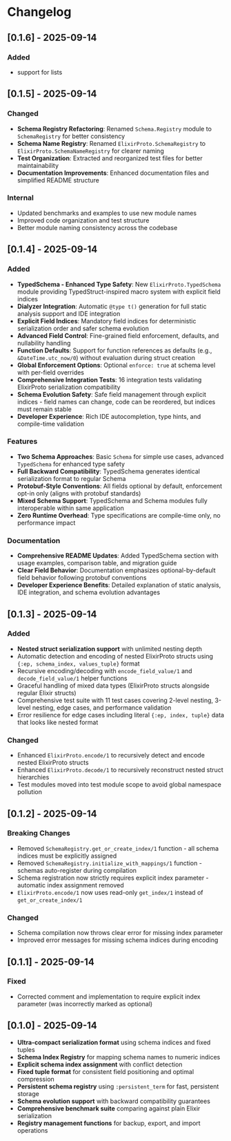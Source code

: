 # Changelog

## [0.1.6] - 2025-09-14

### Added
- support for lists


## [0.1.5] - 2025-09-14

### Changed
- **Schema Registry Refactoring**: Renamed `Schema.Registry` module to `SchemaRegistry` for better consistency
- **Schema Name Registry**: Renamed `ElixirProto.SchemaRegistry` to `ElixirProto.SchemaNameRegistry` for clearer naming
- **Test Organization**: Extracted and reorganized test files for better maintainability
- **Documentation Improvements**: Enhanced documentation files and simplified README structure

### Internal
- Updated benchmarks and examples to use new module names
- Improved code organization and test structure
- Better module naming consistency across the codebase

## [0.1.4] - 2025-09-14

### Added
- **TypedSchema - Enhanced Type Safety**: New `ElixirProto.TypedSchema` module providing TypedStruct-inspired macro system with explicit field indices
- **Dialyzer Integration**: Automatic `@type t()` generation for full static analysis support and IDE integration
- **Explicit Field Indices**: Mandatory field indices for deterministic serialization order and safer schema evolution
- **Advanced Field Control**: Fine-grained field enforcement, defaults, and nullability handling
- **Function Defaults**: Support for function references as defaults (e.g., `&DateTime.utc_now/0`) without evaluation during struct creation
- **Global Enforcement Options**: Optional `enforce: true` at schema level with per-field overrides
- **Comprehensive Integration Tests**: 16 integration tests validating ElixirProto serialization compatibility
- **Schema Evolution Safety**: Safe field management through explicit indices - field names can change, code can be reordered, but indices must remain stable
- **Developer Experience**: Rich IDE autocompletion, type hints, and compile-time validation

### Features
- **Two Schema Approaches**: Basic `Schema` for simple use cases, advanced `TypedSchema` for enhanced type safety
- **Full Backward Compatibility**: TypedSchema generates identical serialization format to regular Schema
- **Protobuf-Style Conventions**: All fields optional by default, enforcement opt-in only (aligns with protobuf standards)
- **Mixed Schema Support**: TypedSchema and Schema modules fully interoperable within same application
- **Zero Runtime Overhead**: Type specifications are compile-time only, no performance impact

### Documentation
- **Comprehensive README Updates**: Added TypedSchema section with usage examples, comparison table, and migration guide
- **Clear Field Behavior**: Documentation emphasizes optional-by-default field behavior following protobuf conventions
- **Developer Experience Benefits**: Detailed explanation of static analysis, IDE integration, and schema evolution advantages

## [0.1.3] - 2025-09-14

### Added
- **Nested struct serialization support** with unlimited nesting depth
- Automatic detection and encoding of nested ElixirProto structs using `{:ep, schema_index, values_tuple}` format
- Recursive encoding/decoding with `encode_field_value/1` and `decode_field_value/1` helper functions
- Graceful handling of mixed data types (ElixirProto structs alongside regular Elixir structs)
- Comprehensive test suite with 11 test cases covering 2-level nesting, 3-level nesting, edge cases, and performance validation
- Error resilience for edge cases including literal `{:ep, index, tuple}` data that looks like nested format

### Changed
- Enhanced `ElixirProto.encode/1` to recursively detect and encode nested ElixirProto structs
- Enhanced `ElixirProto.decode/1` to recursively reconstruct nested struct hierarchies
- Test modules moved into test module scope to avoid global namespace pollution

## [0.1.2] - 2025-09-14

### Breaking Changes
- Removed `SchemaRegistry.get_or_create_index/1` function - all schema indices must be explicitly assigned
- Removed `SchemaRegistry.initialize_with_mappings/1` function - schemas auto-register during compilation
- Schema registration now strictly requires explicit index parameter - automatic index assignment removed
- `ElixirProto.encode/1` now uses read-only `get_index/1` instead of `get_or_create_index/1`

### Changed
- Schema compilation now throws clear error for missing index parameter
- Improved error messages for missing schema indices during encoding

## [0.1.1] - 2025-09-14

### Fixed
- Corrected comment and implementation to require explicit index parameter (was incorrectly marked as optional)

## [0.1.0] - 2025-09-14

- **Ultra-compact serialization format** using schema indices and fixed tuples
- **Schema Index Registry** for mapping schema names to numeric indices
- **Explicit schema index assignment** with conflict detection
- **Fixed tuple format** for consistent field positioning and optimal compression
- **Persistent schema registry** using `:persistent_term` for fast, persistent storage
- **Schema evolution support** with backward compatibility guarantees
- **Comprehensive benchmark suite** comparing against plain Elixir serialization
- **Registry management functions** for backup, export, and import operations

